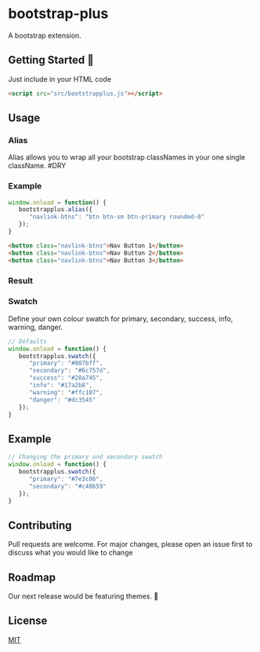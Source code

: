 
# bootstrap-plus
A bootstrap extension.

<!-- Badges -->

<!-- Visuals -->

## Getting Started 🚀
Just include in your HTML code
```html
<script src="src/bootstrapplus.js"></script>
```

## Usage
### Alias
Alias allows you to wrap all your bootstrap classNames in your one single className. #DRY

### Example
```javascript
window.onload = function() {
   bootstrapplus.alias({
      "navlink-btns": "btn btn-sm btn-primary rounded-0"
   });
}
```

```html
<button class="navlink-btns">Nav Button 1</button>
<button class="navlink-btns">Nav Button 2</button>
<button class="navlink-btns">Nav Button 3</button>
```
### Result


### Swatch
Define your own colour swatch for primary, secondary, success, info, warning, danger.
```javascript
// Defaults
window.onload = function() {
   bootstrapplus.swatch({
      "primary": "#007bff",
      "secondary": "#6c757d",
      "success": "#28a745",
      "info": "#17a2b8",
      "warning": "#ffc107",
      "danger": "#dc3545"
   });
}
```

## Example
```javascript
// Changing the primary and secondary swatch
window.onload = function() {
   bootstrapplus.swatch({
      "primary": "#7e3c06",
      "secondary": "#c48b59"
   });
}
```

## Contributing
Pull requests are welcome. For major changes, please open an issue first to discuss what you would like to change

## Roadmap
Our next release would be featuring themes. 🤞

## License
[MIT](https://choosealicense.com/licenses/mit/)